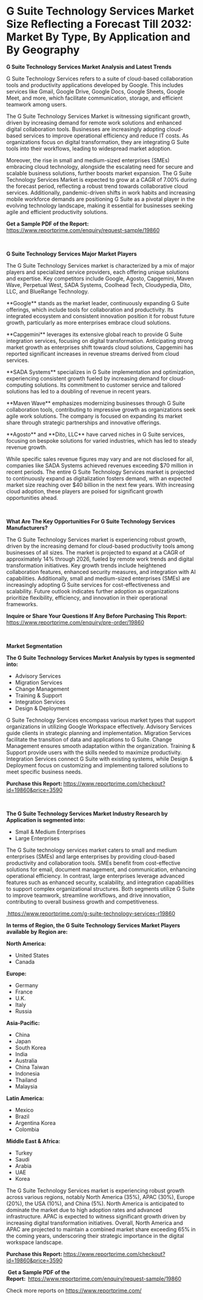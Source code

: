 <p><h1>G Suite Technology Services Market Size Reflecting a Forecast Till 2032: Market By Type, By Application and By Geography</h1></p><p><strong>G Suite Technology Services Market Analysis and Latest Trends</strong></p>
<p><p>G Suite Technology Services refers to a suite of cloud-based collaboration tools and productivity applications developed by Google. This includes services like Gmail, Google Drive, Google Docs, Google Sheets, Google Meet, and more, which facilitate communication, storage, and efficient teamwork among users. </p><p>The G Suite Technology Services Market is witnessing significant growth, driven by increasing demand for remote work solutions and enhanced digital collaboration tools. Businesses are increasingly adopting cloud-based services to improve operational efficiency and reduce IT costs. As organizations focus on digital transformation, they are integrating G Suite tools into their workflows, leading to widespread market adoption.</p><p>Moreover, the rise in small and medium-sized enterprises (SMEs) embracing cloud technology, alongside the escalating need for secure and scalable business solutions, further boosts market expansion. The G Suite Technology Services Market is expected to grow at a CAGR of 7.00% during the forecast period, reflecting a robust trend towards collaborative cloud services. Additionally, pandemic-driven shifts in work habits and increasing mobile workforce demands are positioning G Suite as a pivotal player in the evolving technology landscape, making it essential for businesses seeking agile and efficient productivity solutions.</p></p>
<p><strong>Get a Sample PDF of the Report:&nbsp;</strong> <a href="https://www.reportprime.com/enquiry/request-sample/19860?utm_campaign=3059&utm_medium=2&utm_source=Github&utm_content=ia&utm_term=20032025&utm_id=g-suite-technology-services">https://www.reportprime.com/enquiry/request-sample/19860</a></p>
<p>&nbsp;</p>
<p><strong>G Suite Technology Services Major Market Players</strong></p>
<p><p>The G Suite Technology Services market is characterized by a mix of major players and specialized service providers, each offering unique solutions and expertise. Key competitors include Google, Agosto, Capgemini, Maven Wave, Perpetual West, SADA Systems, Coolhead Tech, Cloudypedia, Dito, LLC, and BlueRange Technology.</p><p>**Google** stands as the market leader, continuously expanding G Suite offerings, which include tools for collaboration and productivity. Its integrated ecosystem and consistent innovation position it for robust future growth, particularly as more enterprises embrace cloud solutions.</p><p>**Capgemini** leverages its extensive global reach to provide G Suite integration services, focusing on digital transformation. Anticipating strong market growth as enterprises shift towards cloud solutions, Capgemini has reported significant increases in revenue streams derived from cloud services.</p><p>**SADA Systems** specializes in G Suite implementation and optimization, experiencing consistent growth fueled by increasing demand for cloud-computing solutions. Its commitment to customer service and tailored solutions has led to a doubling of revenue in recent years.</p><p>**Maven Wave** emphasizes modernizing businesses through G Suite collaboration tools, contributing to impressive growth as organizations seek agile work solutions. The company is focused on expanding its market share through strategic partnerships and innovative offerings.</p><p>**Agosto** and **Dito, LLC** have carved niches in G Suite services, focusing on bespoke solutions for varied industries, which has led to steady revenue growth. </p><p>While specific sales revenue figures may vary and are not disclosed for all, companies like SADA Systems achieved revenues exceeding $70 million in recent periods. The entire G Suite Technology Services market is projected to continuously expand as digitalization fosters demand, with an expected market size reaching over $40 billion in the next few years. With increasing cloud adoption, these players are poised for significant growth opportunities ahead.</p></p>
<p>&nbsp;</p>
<p><strong>What Are The Key Opportunities For G Suite Technology Services Manufacturers?</strong></p>
<p><p>The G Suite Technology Services market is experiencing robust growth, driven by the increasing demand for cloud-based productivity tools among businesses of all sizes. The market is projected to expand at a CAGR of approximately 14% through 2026, fueled by remote work trends and digital transformation initiatives. Key growth trends include heightened collaboration features, enhanced security measures, and integration with AI capabilities. Additionally, small and medium-sized enterprises (SMEs) are increasingly adopting G Suite services for cost-effectiveness and scalability. Future outlook indicates further adoption as organizations prioritize flexibility, efficiency, and innovation in their operational frameworks.</p></p>
<p><strong>Inquire or Share Your Questions If Any Before Purchasing This Report:</strong> <a href="https://www.reportprime.com/enquiry/pre-order/19860?utm_campaign=3059&utm_medium=2&utm_source=Github&utm_content=ia&utm_term=20032025&utm_id=g-suite-technology-services">https://www.reportprime.com/enquiry/pre-order/19860</a></p>
<p>&nbsp;</p>
<p><strong>Market Segmentation</strong></p>
<p><strong>The G Suite Technology Services Market Analysis by types is segmented into:</strong></p>
<p><ul><li>Advisory Services</li><li>Migration Services</li><li>Change Management</li><li>Training & Support</li><li>Integration Services</li><li>Design & Deployment</li></ul></p>
<p><p>G Suite Technology Services encompass various market types that support organizations in utilizing Google Workspace effectively. Advisory Services guide clients in strategic planning and implementation. Migration Services facilitate the transition of data and applications to G Suite. Change Management ensures smooth adaptation within the organization. Training & Support provide users with the skills needed to maximize productivity. Integration Services connect G Suite with existing systems, while Design & Deployment focus on customizing and implementing tailored solutions to meet specific business needs.</p></p>
<p><strong>Purchase this Report:&nbsp;</strong><a href="https://www.reportprime.com/checkout?id=19860&price=3590&utm_campaign=3059&utm_medium=2&utm_source=Github&utm_content=ia&utm_term=20032025&utm_id=g-suite-technology-services">https://www.reportprime.com/checkout?id=19860&price=3590</a></p>
<p>&nbsp;</p>
<p><strong>The G Suite Technology Services Market Industry Research by Application is segmented into:</strong></p>
<p><ul><li>Small & Medium Enterprises</li><li>Large Enterprises</li></ul></p>
<p><p>The G Suite technology services market caters to small and medium enterprises (SMEs) and large enterprises by providing cloud-based productivity and collaboration tools. SMEs benefit from cost-effective solutions for email, document management, and communication, enhancing operational efficiency. In contrast, large enterprises leverage advanced features such as enhanced security, scalability, and integration capabilities to support complex organizational structures. Both segments utilize G Suite to improve teamwork, streamline workflows, and drive innovation, contributing to overall business growth and competitiveness.</p></p>
<p><a href="https://www.reportprime.com/g-suite-technology-services-r19860?utm_campaign=3059&utm_medium=2&utm_source=Github&utm_content=ia&utm_term=20032025&utm_id=g-suite-technology-services">&nbsp;https://www.reportprime.com/g-suite-technology-services-r19860</a></p>
<p><strong>In terms of Region, the G Suite Technology Services Market Players available by Region are:</strong></p>
<p>
    <p> <strong> North America: </strong>
        <ul>
            <li>United States</li>
            <li>Canada</li>
        </ul>
        </p> 
    <p> <strong> Europe: </strong>
        <ul>
            <li>Germany</li>
            <li>France</li>
            <li>U.K.</li>
            <li>Italy</li>
            <li>Russia</li>
        </ul>
        </p> 
    <p> <strong> Asia-Pacific: </strong>
        <ul>
            <li>China</li>
            <li>Japan</li>
            <li>South Korea</li>
            <li>India</li>
            <li>Australia</li>
            <li>China Taiwan</li>
            <li>Indonesia</li>
            <li>Thailand</li>
            <li>Malaysia</li>
        </ul>
        </p> 
    <p> <strong> Latin America: </strong>
        <ul>
            <li>Mexico</li>
            <li>Brazil</li>
            <li>Argentina Korea</li>
            <li>Colombia</li>
        </ul>
        </p> 
    <p> <strong> Middle East & Africa: </strong>
        <ul>
            <li>Turkey</li>
            <li>Saudi</li>
            <li>Arabia</li>
            <li>UAE</li>
            <li>Korea</li>
        </ul>
    </p>
    </p>
<p><p>The G Suite Technology Services market is experiencing robust growth across various regions, notably North America (35%), APAC (30%), Europe (20%), the USA (10%), and China (5%). North America is anticipated to dominate the market due to high adoption rates and advanced infrastructure. APAC is expected to witness significant growth driven by increasing digital transformation initiatives. Overall, North America and APAC are projected to maintain a combined market share exceeding 65% in the coming years, underscoring their strategic importance in the digital workspace landscape.</p></p>
<p><strong>Purchase this Report: </strong><a href="https://www.reportprime.com/checkout?id=19860&price=3590&utm_campaign=3059&utm_medium=2&utm_source=Github&utm_content=ia&utm_term=20032025&utm_id=g-suite-technology-services">https://www.reportprime.com/checkout?id=19860&price=3590</a></p>
<p>&nbsp;<strong>Get a Sample PDF of the Report:&nbsp;&nbsp;</strong><a href="https://www.reportprime.com/enquiry/request-sample/19860?utm_campaign=3059&utm_medium=2&utm_source=Github&utm_content=ia&utm_term=20032025&utm_id=g-suite-technology-services">https://www.reportprime.com/enquiry/request-sample/19860</a></p>
<p><strong></strong></p>
<p>Check more reports on <a href="https://www.reportprime.com/?utm_campaign=3059&utm_medium=2&utm_source=Github&utm_content=ia&utm_term=20032025&utm_id=g-suite-technology-services">https://www.reportprime.com/</a></p>